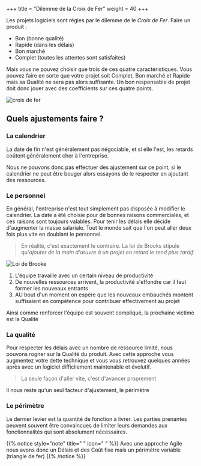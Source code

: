 +++
title = "Dilemme de la Croix de Fer"
weight = 40
+++

Les projets logiciels sont régies par le dilemme de le *Croix de Fer*. Faire un produit : 
- Bon (bonne qualité)
- Rapide (dans les délais)
- Bon marché
- Complet (toutes les attentes sont satisfaites)

Mais vous ne pouvez choisir que trois de ces quatre caractéristiques. Vous pouvez faire en sorte que votre projet soit Complet, Bon marché et Rapide mais sa Qualité ne sera pas alors suffisante. Un bon responsable de projet doit donc jouer avec des coefficients sur ces quatre points.

![croix de fer](croixdefer.png)

## Quels ajustements faire ?
### La calendrier
La date de fin n'est généralement pas négociable, et si elle l'est, les retards coûtent généralement cher à l'entreprise.

Nous ne pouvons donc pas effectuer des ajustement sur ce point, si le calendrier ne peut être bouger alors essayons de le respecter en ajoutant des ressources.

### Le personnel
En général, l'entreprise n'est tout simplement pas disposée à modifier le calendrier. La date a été choisie pour de bonnes raisons commerciales, et ces raisons sont toujours valables. Pour tenir les délais elle décide d'augmenter la masse salariale. Tout le monde sait que l'on peut aller deux fois plus vite en doublant le personnel.

> En réalité, c'est exactement le contraire. La loi de Brooks stipule qu'*ajouter de la main d'œuvre à un projet en retard le rend plus tardif*.

![Loi de Brooke](loidebrooke.png)

1. L'équipe travaille avec un certain niveau de productivité
2. De nouvelles ressources arrivent, la productivité s'effondre car il faut former les nouveaux entrants
3. AU bout d'un moment on espère que les nouveaux embauchés montent suffisaient en compétence pour contribuer effectivement au projet

Ainsi comme renforcer l'équipe est souvent compliqué, la prochaine victime est la Qualité

### La qualité
Pour respecter les délais avec un nombre de ressource limité, nous pouvons rogner sur la Qualité du produit. 
Avec cette approche vous augmentez votre dette technique et vous vous retrouvez quelques années après avec un logiciel difficilement maintenable et évolutif.


> La seule façon d'aller vite, c'est d'avancer proprement

Il nous reste qu'un seul facteur d'ajustement, le périmètre

### Le périmètre
Le dernier levier est la quantité de fonction à livrer. Les parties prenantes peuvent souvent être convaincues de limiter leurs demandes aux fonctionnalités qui sont absolument nécessaires.

{{% notice style="note" title=" " icon=" " %}}
Avec une approche Agile nous avons donc un Délais et des Coût fixe mais un périmètre variable (triangle de fer)
{{% /notice %}}
